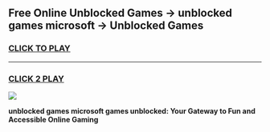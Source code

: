 
## Free Online Unblocked Games → unblocked games microsoft → Unblocked Games
<h3>
<a href="https://premium.freeplayer.one?title=unblocked_games_microsoft&ref=21F">CLICK TO PLAY</a></h3>
<hr>

<h3>
<a href="https://premium.freeplayer.one?title=unblocked_games_microsoft&ref=21F">CLICK 2 PLAY</a>
  
</h3>

<a href="https://premium.freeplayer.one?title=unblocked_games_microsoft&ref=21F/"><img src="https://clearcache.store/games.png"></a>


**unblocked games microsoft games unblocked: Your Gateway to Fun and Accessible Online Gaming**

